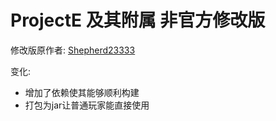 # ProjectE 及其附属 非官方修改版
  修改版原作者: [Shepherd23333](https://github.com/Shepherd23333)

变化:
* 增加了依赖使其能够顺利构建
* 打包为jar让普通玩家能直接使用


